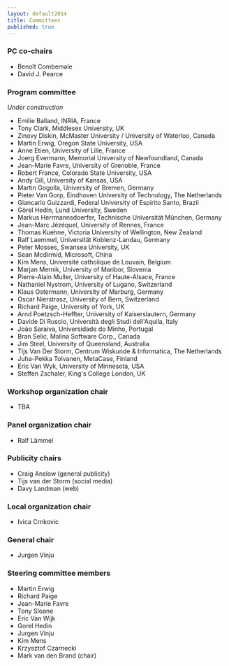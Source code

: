 ```yaml
---
layout: default2014
title: Committees
published: true
---
```


### PC co-chairs

* Benoît Combemale 
* David J. Pearce 

### Program committee

_Under construction_

* Emilie Balland, INRIA, France
* Tony Clark, Middlesex University, UK
* Zinovy Diskin, McMaster University / University of Waterloo, Canada
* Martin Erwig, Oregon State University, USA
* Anne Etien, University of Lille, France
* Joerg Evermann, Memorial University of Newfoundland, Canada
* Jean-Marie Favre, University of Grenoble, France
* Robert France, Colorado State University, USA
* Andy Gill, University of Kansas, USA
* Martin Gogolla, University of Bremen, Germany
* Pieter Van Gorp, Eindhoven University of Technology, The Netherlands 
* Giancarlo Guizzardi, Federal University of Espirito Santo, Brazil
* Görel Hedin, Lund University, Sweden
* Markus Herrmannsdoerfer, Technische Universität München, Germany
* Jean-Marc Jézéquel, University of Rennes, France
* Thomas Kuehne, Victoria University of Wellington, New Zealand
* Ralf Laemmel, Universität Koblenz-Landau, Germany
* Peter Mosses, Swansea University, UK
* Sean Mcdirmid, Microsoft, China
* Kim Mens, Université catholique de Louvain, Belgium
* Marjan Mernik, University of Maribor, Slovenia
* Pierre-Alain Muller, University of Haute-Alsace, France
* Nathaniel Nystrom, University of Lugano, Switzerland
* Klaus Ostermann, University of Marburg, Germany
* Oscar Nierstrasz, University of Bern, Switzerland
* Richard Paige, University of York, UK
* Arnd Poetzsch-Heffter, University of Kaiserslautern, Germany
* Davide Di Ruscio, Università degli Studi dell'Aquila, Italy
* João Saraiva, Universidade do Minho, Portugal
* Bran Selic, Malina Software Corp., Canada
* Jim Steel, University of Queensland, Australia
* Tijs Van Der Storm, Centrum Wiskunde & Informatica, The Netherlands
* Juha-Pekka Tolvanen, MetaCase, Finland
* Eric Van Wyk, University of Minnesota, USA
* Steffen Zschaler, King's College London, UK


### Workshop organization chair

* TBA

### Panel organization chair

* Ralf Lämmel

### Publicity chairs

* Craig Anslow (general publicity)
* Tijs van der Storm (social media)
* Davy Landman (web)

### Local organization chair

* Ivica Crnkovic

### General chair

* Jurgen Vinju

### Steering committee members

* Martin Erwig 
* Richard Paige
* Jean-Marie Favre
* Tony Sloane 
* Eric Van Wijk
* Gorel Hedin
* Jurgen Vinju
* Kim Mens
* Krzysztof Czarnecki 
* Mark van den Brand (chair)